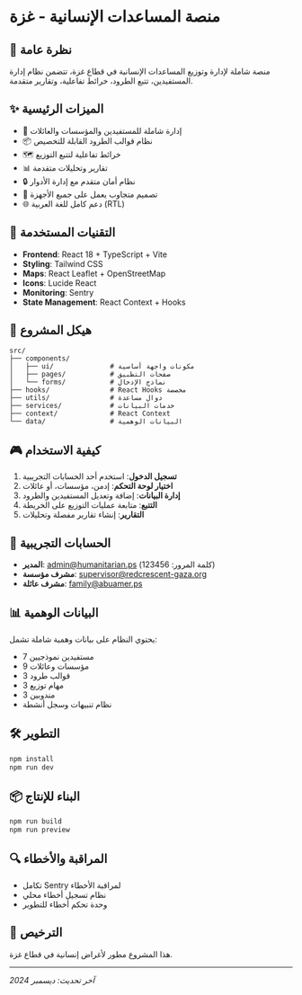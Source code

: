 # منصة المساعدات الإنسانية - غزة

## 🎯 نظرة عامة
منصة شاملة لإدارة وتوزيع المساعدات الإنسانية في قطاع غزة، تتضمن نظام إدارة المستفيدين، تتبع الطرود، خرائط تفاعلية، وتقارير متقدمة.

## ✨ الميزات الرئيسية
- 👥 إدارة شاملة للمستفيدين والمؤسسات والعائلات
- 📦 نظام قوالب الطرود القابلة للتخصيص
- 🗺️ خرائط تفاعلية لتتبع التوزيع
- 📊 تقارير وتحليلات متقدمة
- 🔒 نظام أمان متقدم مع إدارة الأدوار
- 📱 تصميم متجاوب يعمل على جميع الأجهزة
- 🌐 دعم كامل للغة العربية (RTL)

## 🚀 التقنيات المستخدمة
- **Frontend**: React 18 + TypeScript + Vite
- **Styling**: Tailwind CSS
- **Maps**: React Leaflet + OpenStreetMap
- **Icons**: Lucide React
- **Monitoring**: Sentry
- **State Management**: React Context + Hooks

## 📁 هيكل المشروع
```
src/
├── components/
│   ├── ui/              # مكونات واجهة أساسية
│   ├── pages/           # صفحات التطبيق
│   └── forms/           # نماذج الإدخال
├── hooks/               # React Hooks مخصصة
├── utils/               # دوال مساعدة
├── services/            # خدمات البيانات
├── context/             # React Context
└── data/                # البيانات الوهمية
```

## 🎮 كيفية الاستخدام
1. **تسجيل الدخول**: استخدم أحد الحسابات التجريبية
2. **اختيار لوحة التحكم**: إدمن، مؤسسات، أو عائلات
3. **إدارة البيانات**: إضافة وتعديل المستفيدين والطرود
4. **التتبع**: متابعة عمليات التوزيع على الخريطة
5. **التقارير**: إنشاء تقارير مفصلة وتحليلات

## 🔐 الحسابات التجريبية
- **المدير**: admin@humanitarian.ps (كلمة المرور: 123456)
- **مشرف مؤسسة**: supervisor@redcrescent-gaza.org
- **مشرف عائلة**: family@abuamer.ps

## 📊 البيانات الوهمية
يحتوي النظام على بيانات وهمية شاملة تشمل:
- 7 مستفيدين نموذجيين
- 9 مؤسسات وعائلات
- 3 قوالب طرود
- 3 مهام توزيع
- 3 مندوبين
- نظام تنبيهات وسجل أنشطة

## 🛠️ التطوير
```bash
npm install
npm run dev
```

## 📦 البناء للإنتاج
```bash
npm run build
npm run preview
```

## 🔍 المراقبة والأخطاء
- تكامل Sentry لمراقبة الأخطاء
- نظام تسجيل أخطاء محلي
- وحدة تحكم أخطاء للتطوير

## 📄 الترخيص
هذا المشروع مطور لأغراض إنسانية في قطاع غزة.

---
*آخر تحديث: ديسمبر 2024*